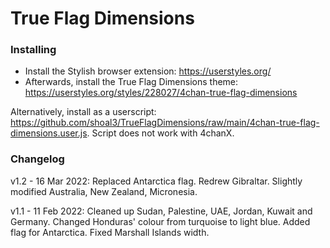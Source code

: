 # True Flag Dimensions

### Installing

- Install the Stylish browser extension: https://userstyles.org/
- Afterwards, install the True Flag Dimensions theme: https://userstyles.org/styles/228027/4chan-true-flag-dimensions

Alternatively, install as a userscript: https://github.com/shoal3/TrueFlagDimensions/raw/main/4chan-true-flag-dimensions.user.js. Script does not work with 4chanX.

### Changelog

v1.2 - 16 Mar 2022: Replaced Antarctica flag. Redrew Gibraltar. Slightly modified Australia, New Zealand, Micronesia.

v1.1 - 11 Feb 2022: Cleaned up Sudan, Palestine, UAE, Jordan, Kuwait and Germany. Changed Honduras' colour from turquoise to light blue. Added flag for Antarctica. Fixed Marshall Islands width.
